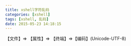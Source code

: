 ```yaml
---
title: xshell字符乱码
categories: [xshell]
tags: [xshell, 乱码]
date: 2015-05-23 14:18:15
---
```


【文件】=> 【属性】=> 【终端】=>【编码】(Unicode-UTF-8)
